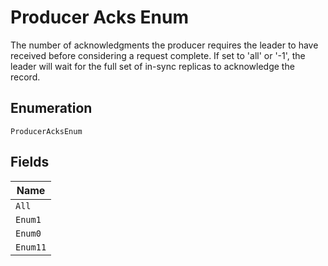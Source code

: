 
# Producer Acks Enum

The number of acknowledgments the producer requires the leader to have received before considering a request complete. If set to 'all' or '-1', the leader will wait for the full set of in-sync replicas to acknowledge the record.

## Enumeration

`ProducerAcksEnum`

## Fields

| Name |
|  --- |
| `All` |
| `Enum1` |
| `Enum0` |
| `Enum11` |

